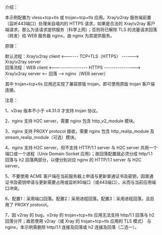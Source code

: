 介绍：

本示例配置为 vless+tcp+tls 或 trojan+tcp+tls 应用。Xray\v2ray 服务端前置（监听443端口）处理来自墙内的 HTTPS 请求，如果是合法的 Xray\v2ray 客户端请求，那么为该请求提供服务（科学上网）；否则将已解除 TLS 的流量请求回落（转发）给 WEB 服务器 nginx，由 nginx 为其提供服务。

原理：

默认流程：Xray\v2ray client <------ TCP+TLS（HTTPS） ------> Xray\v2ray server  
回落流程：WEB client <----------------- HTTPS ----------------> Xray\v2ray server <-- 回落 --> nginx（WEB server）

其中 trojan+tcp+tls 应用还实现了兼容原版 trojan，即可使用原版 trojan 客户端连接。

注意：

1、v2ray 版本不小于 v4.31.0 才支持 trojan 协议。

2、nginx 支持 H2C server，需要 nginx 包含 http_v2_module 模块。

3、nginx 支持 PROXY protocol 接收，需要 nginx 包含 http_realip_module 及 stream_realip_module（可选）模块。

4、nginx 支持 H2C server，但不支持 HTTP/1.1 server 与 H2C server 共用一个端口或一个进程（Unix Domain Socket 应用）；故回落配置就必须分成 http/1.1 回落与 h2 回落两部分，以便分别对应 nginx 的 HTTP/1.1 server 与 H2C server。

5、不要使用 ACME 客户端在当前服务器上申请与更新普通证书及密钥，因普通证书及密钥申请与更新需要占用或监听80端口（或443端口），从而与当前应用端口冲突。

6、配置1：采用端口回落。配置2：采用进程回落。配置3：采用进程回落，且启用了 PROXY protocol。

7、因 v2ray 的 bug，v2ray 的 trojan+tcp+tls 应用无法支持 http/1.1 回落与 h2 回落分开；故若使用 v2ray（或 Xray 的 trojan+tcp+tls 应用的 TLS 模式） 与 nginx，本示例需删除 http/1.1 连接及回落或 h2 连接及回落（二选一）。
